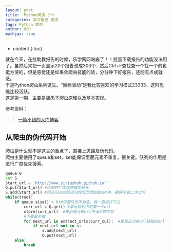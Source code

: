 ```yaml
---
layout: post
title:  Python爬虫（一）
categories: 学习笔记 爬虫
tags: Python 爬虫
author: HSH
mathjax: true
---
```


* content
{:toc}

就在今天，在批助教报告的时候，乐学网网站崩了！！批量下载报告的功能没法用了。虽然后来把一页显示20个报告改成300个...然后Ctrl+F查找查一个找一个的也挺方便的，但是感觉还是如果会爬虫技能的话，分分钟下好报告，还能有点成就感。  
于是Python爬虫系列诞生。“目标驱动”是我比较喜欢的学习模式23333，这时思维比较活跃。  
这是第一期，主要是熟悉下爬虫原理以及基本实现。





参考资料：

>[一篇不错的入门博客](https://jecvay.com/2014/09/python3-web-bug-series1.html)

## 从爬虫的伪代码开始
爬虫是什么就不是这文的重点了，直接上思路及伪代码。   
爬虫主要使用了queue和set，set能保证里面元素不重复，很关键。队列的作用是进行广度优先搜索。  

```python
queue Q
set S
Start_url = 'http://www.siriushsh.github.io'
Q.put(Start_url) #经典的广度优先搜索开头
S.add(Start_url) #将访问过或将访问的网页添加到set中，确保不会二次访问
while(true):
	if queue.size() > 0:#只要队列不为空，就一直运行下去
		curr_url = Q.get() #拿出队列中的第一个url
		store(curr_url)  #提出去当前url中设定的内容
		#下面是关键
		for next_url in extract_urls(curr_cul):  #提取出当前url链指的url
			if next_url not in s:
				s.add(next_url)    
				Q.put(next_url) 
	else:
		break	
```

